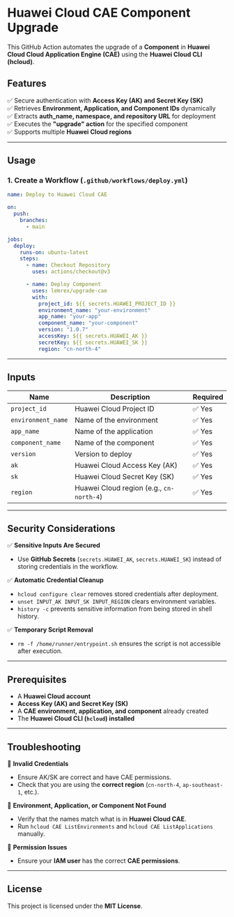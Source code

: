 # **Huawei Cloud CAE Component Upgrade**  

This GitHub Action automates the upgrade of a **Component** in **Huawei Cloud Cloud Application Engine (CAE)** using the **Huawei Cloud CLI (hcloud)**.  

## **Features**  
✅ Secure authentication with **Access Key (AK) and Secret Key (SK)**  
✅ Retrieves **Environment, Application, and Component IDs** dynamically  
✅ Extracts **auth_name, namespace, and repository URL** for deployment  
✅ Executes the **"upgrade" action** for the specified component  
✅ Supports multiple **Huawei Cloud regions**  

---

## **Usage**  

### **1. Create a Workflow (`.github/workflows/deploy.yml`)**  

```yaml
name: Deploy to Huawei Cloud CAE

on:
  push:
    branches:
      - main

jobs:
  deploy:
    runs-on: ubuntu-latest
    steps:
      - name: Checkout Repository
        uses: actions/checkout@v3

      - name: Deploy Component
        uses: lemrex/upgrade-cae
        with:
          project_id: ${{ secrets.HUAWEI_PROJECT_ID }}
          environment_name: "your-environment"
          app_name: "your-app"
          component_name: "your-component"
          version: "1.0.7"
          accessKey: ${{ secrets.HUAWEI_AK }}
          secretKey: ${{ secrets.HUAWEI_SK }}
          region: "cn-north-4"
```

---

## **Inputs**  

| Name               | Description                           | Required |
|--------------------|--------------------------------------|----------|
| `project_id`      | Huawei Cloud Project ID             | ✅ Yes |
| `environment_name`| Name of the environment             | ✅ Yes |
| `app_name`        | Name of the application             | ✅ Yes |
| `component_name`  | Name of the component               | ✅ Yes |
| `version`         | Version to deploy                   | ✅ Yes |
| `ak`             | Huawei Cloud Access Key (AK)        | ✅ Yes |
| `sk`             | Huawei Cloud Secret Key (SK)        | ✅ Yes |
| `region`         | Huawei Cloud region (e.g., `cn-north-4`) | ✅ Yes |

---

## **Security Considerations**  

✅ **Sensitive Inputs Are Secured**  
- Use **GitHub Secrets** (`secrets.HUAWEI_AK`, `secrets.HUAWEI_SK`) instead of storing credentials in the workflow.  

✅ **Automatic Credential Cleanup**  
- `hcloud configure clear` removes stored credentials after deployment.  
- `unset INPUT_AK INPUT_SK INPUT_REGION` clears environment variables.  
- `history -c` prevents sensitive information from being stored in shell history.  

✅ **Temporary Script Removal**  
- `rm -f /home/runner/entrypoint.sh` ensures the script is not accessible after execution.  

---

## **Prerequisites**  

- A **Huawei Cloud account**  
- **Access Key (AK) and Secret Key (SK)**  
- A **CAE environment, application, and component** already created  
- The **Huawei Cloud CLI (`hcloud`) installed**  

---

## **Troubleshooting**  

🔹 **Invalid Credentials**  
- Ensure AK/SK are correct and have CAE permissions.  
- Check that you are using the **correct region** (`cn-north-4`, `ap-southeast-1`, etc.).  

🔹 **Environment, Application, or Component Not Found**  
- Verify that the names match what is in **Huawei Cloud CAE**.  
- Run `hcloud CAE ListEnvironments` and `hcloud CAE ListApplications` manually.  

🔹 **Permission Issues**  
- Ensure your **IAM user** has the correct **CAE permissions**.  

---

## **License**  
This project is licensed under the **MIT License**.  

